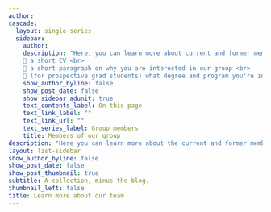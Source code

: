 ```yaml
---
author: 
cascade:
  layout: single-series
  sidebar:
    author: 
    description: "Here, you can learn more about current and former members of the Cooperstone lab.<br><br> If you are potentially interested in joining our team, please send Jess an email including the following information: <br>
    🍅 a short CV <br>
    🍏 a short paragraph on why you are interested in our group <br>
    🍓 (for prospective grad students) what degree and program you're interested in <br>"
    show_author_byline: false
    show_post_date: false
    show_sidebar_adunit: true
    text_contents_label: On this page
    text_link_label: ""
    text_link_url: ""
    text_series_label: Group members
    title: Members of our group
description: "Here you can learn more about the current and former members of the Cooperstone lab."
layout: list-sidebar
show_author_byline: false
show_post_date: false
show_post_thumbnail: true
subtitle: A collection, minus the blog.
thumbnail_left: false
title: Learn more about our team
---
```

